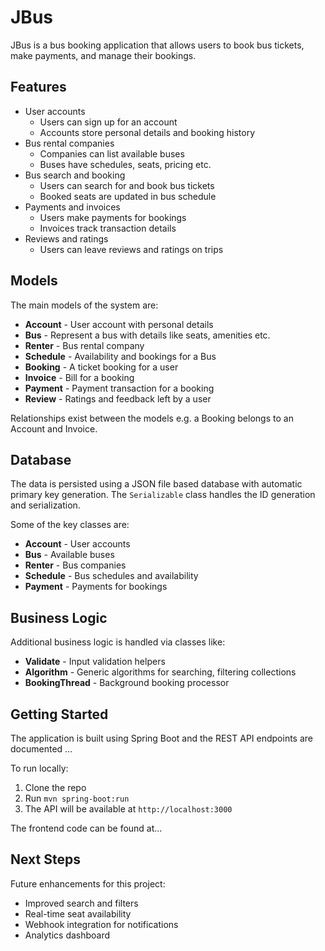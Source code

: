 # JBus

JBus is a bus booking application that allows users to book bus tickets, make payments, and manage their bookings.

## Features

- User accounts
  - Users can sign up for an account
  - Accounts store personal details and booking history
- Bus rental companies 
  - Companies can list available buses
  - Buses have schedules, seats, pricing etc.  
- Bus search and booking
  - Users can search for and book bus tickets
  - Booked seats are updated in bus schedule
- Payments and invoices
  - Users make payments for bookings  
  - Invoices track transaction details
- Reviews and ratings
  - Users can leave reviews and ratings on trips

## Models

The main models of the system are:

- **Account** - User account with personal details 
- **Bus** - Represent a bus with details like seats, amenities etc.
- **Renter** - Bus rental company  
- **Schedule** - Availability and bookings for a Bus 
- **Booking** - A ticket booking for a user  
- **Invoice** - Bill for a booking 
- **Payment** - Payment transaction for a booking
- **Review** - Ratings and feedback left by a user  

Relationships exist between the models e.g. a Booking belongs to an Account and Invoice.

## Database

The data is persisted using a JSON file based database with automatic primary key generation. The `Serializable` class handles the ID generation and serialization.

Some of the key classes are:

- **Account** - User accounts
- **Bus** - Available buses  
- **Renter** - Bus companies
- **Schedule** - Bus schedules and availability
- **Payment** - Payments for bookings

## Business Logic

Additional business logic is handled via classes like:

- **Validate** - Input validation helpers 
- **Algorithm** - Generic algorithms for searching, filtering collections
- **BookingThread** - Background booking processor  

## Getting Started

The application is built using Spring Boot and the REST API endpoints are documented ...

To run locally:

1. Clone the repo
2. Run `mvn spring-boot:run`
3. The API will be available at `http://localhost:3000`

The frontend code can be found at...

## Next Steps

Future enhancements for this project:

- Improved search and filters
- Real-time seat availability  
- Webhook integration for notifications
- Analytics dashboard
